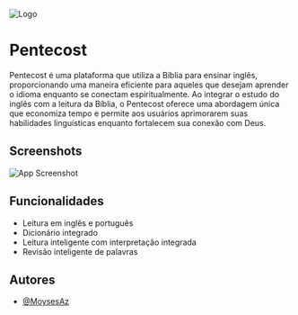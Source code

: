 ![Logo](https://dev-to-uploads.s3.amazonaws.com/uploads/articles/th5xamgrr6se0x5ro4g6.png)


# Pentecost

Pentecost é uma plataforma que utiliza a Bíblia para ensinar inglês, proporcionando uma maneira eficiente para aqueles que desejam aprender o idioma enquanto se conectam espiritualmente. Ao integrar o estudo do inglês com a leitura da Bíblia, o Pentecost oferece uma abordagem única que economiza tempo e permite aos usuários aprimorarem suas habilidades linguísticas enquanto fortalecem sua conexão com Deus.


## Screenshots

![App Screenshot](https://via.placeholder.com/468x300?text=App+Screenshot+Here)


## Funcionalidades

- Leitura em inglês e português
- Dicionário integrado
- Leitura inteligente com interpretação integrada
- Revisão inteligente de palavras

## Autores

- [@MoysesAz](https://github.com/MoysesAz)
